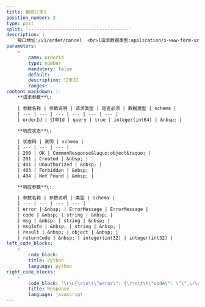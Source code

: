 ```yaml
---
title: 撤销订单1
position_number: 3
type: post
split: '-------------------------------------'
description: |
    接口地址:/v1/order/cancel  <br>1请求数据类型:application/x-www-form-urlencoded
parameters:
    -
        name: orderId
        type: number
        mandatory: false
        default:
        description: 订单ID
        ranges:
content_markdown: |-
    **请求参数**\:

    | 参数名称 | 参数说明 | 请求类型 | 是否必须 | 数据类型 | schema |
    | --- | --- | --- | --- | --- | --- |
    | orderId | 订单Id | query | true | integer(int64) | &nbsp; |

    **响应状态**\:

    | 状态码 | 说明 | schema |
    | --- | --- | --- |
    | 200 | OK | CommonResponse&laquo;object&raquo; |
    | 201 | Created | &nbsp; |
    | 401 | Unauthorized | &nbsp; |
    | 403 | Forbidden | &nbsp; |
    | 404 | Not Found | &nbsp; |

    **响应参数**\:

    | 参数名称 | 参数说明 | 类型 | schema |
    | --- | --- | --- | --- |
    | error | &nbsp; | ErrorMessage | ErrorMessage |
    | code | &nbsp; | string | &nbsp; |
    | msg | &nbsp; | string | &nbsp; |
    | msgInfo | &nbsp; | string | &nbsp; |
    | result | &nbsp; | object | &nbsp; |
    | returnCode | &nbsp; | integer(int32) | integer(int32) |
left_code_blocks:
    -
        code_block:
        title: Python
        language: python
right_code_blocks:
    -
        code_block: "\r\n{\r\n\t\"error\": {\r\n\t\t\"code\": \"\",\r\n\t\t\"msg\": \"\"\r\n\t},\r\n\t\"msgInfo\": \"\",\r\n\t\"result\": {},\r\n\t\"returnCode\": 0\r\n}\r\n"
        title: Response
        language: javascript
---
```

